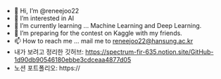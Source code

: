 - 👋 Hi, I’m @reneejoo22
- 👀 I’m interested in AI
- 🌱 I’m currently learning ... Machine Learning and Deep Learning.
- 💞️ I’m preparing for the contest on Kaggle with my friends.
- 📫 How to reach me ... mail me to reneejoo22@hansung.ac.kr
- 내가 보려고 정리한 깃허브: https://spectrum-fir-635.notion.site/GitHub-1d90db90546180ebbe3cdceaa4877d05
- 노션 포트폴리오: https://
<!---
reneejoo22/reneejoo22 is a ✨ special ✨ repository because its `README.md` (this file) appears on your GitHub profile.
You can click the Preview link to take a look at your changes.
--->
